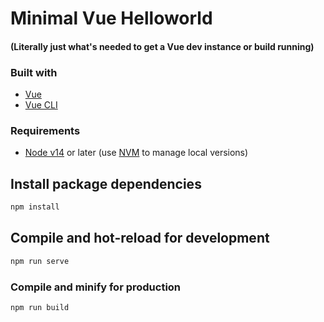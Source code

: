 # Minimal Vue Helloworld
#### (Literally just what's needed to get a Vue dev instance or build running)

### Built with
* [Vue](https://github.com/vuejs/vue)
* [Vue CLI](https://github.com/vuejs/vue-cli)

### Requirements
* [Node v14](https://nodejs.org/en/) or later (use [NVM](https://github.com/nvm-sh/nvm) to manage local versions)

## Install package dependencies

```sh
npm install
```

## Compile and hot-reload for development

```sh
npm run serve
```

### Compile and minify for production

```sh
npm run build
```
